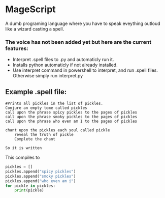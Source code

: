# MageScript
A dumb programing language where you have to speak eveything outloud like a wizard casting a spell.

### The voice has not been added yet but here are the current features:
- Interpret .spell files to .py and automaticly run it.
- Installs python automaticly if not already installed.
- Use interpret command in powershell to interpret, and run .spell files. Otherwise simply run interpret.py

## Example .spell file:
```pickle.spell
#Prints all pickles in the list of pickles.
Conjure an empty tome called pickles
call upon the phrase spicy pickles to the pages of pickles
call upon the phrase smoky pickles to the pages of pickles
call upon the phrase who even am I to the pages of pickles

chant upon the pickles each soul called pickle
    reveal the truth of pickle
    Complete the chant

So it is written
```
This compiles to
```pickle.spell.py
pickles = []
pickles.append("spicy pickles")
pickles.append("smoky pickles")
pickles.append("who even am i")
for pickle in pickles:
    print(pickle)
```
